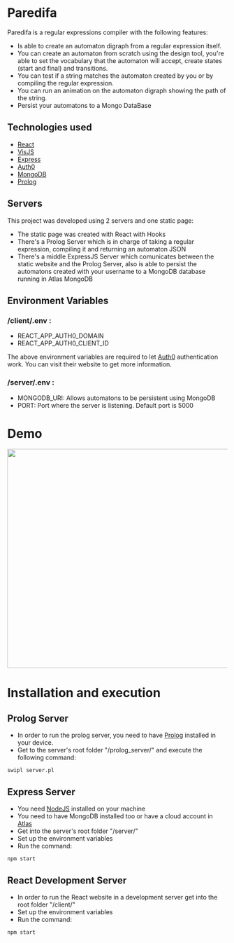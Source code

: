 # Paredifa
Paredifa is a regular expressions compiler with the following features:

 * Is able to create an automaton digraph from a regular expression itself.
 * You can create an automaton from scratch using the design tool,  you're able to set the vocabulary that the automaton will accept, create states (start and final) and transitions.
 * You can test if a string matches the automaton created by you or by compiling the regular expression.
 * You can run an animation on the automaton digraph showing the path of the string.
 * Persist your automatons to a Mongo DataBase


## Technologies used

* [React](https://reactjs.org/)
* [VisJS](https://visjs.github.io/vis-network/examples/)
* [Express](https://expressjs.com/)
* [Auth0](https://auth0.com/)
* [MongoDB](https://www.mongodb.com/)
* [Prolog](https://www.swi-prolog.org/)


## Servers

This project was developed using 2 servers and one static page:

* The static page was created with React with Hooks
* There's a Prolog Server which is in charge of taking a regular expression, compiling it and returning an automaton JSON
* There's a middle ExpressJS Server which comunicates between the static website and the Prolog Server, also is able to persist the automatons created with your username to a MongoDB database running in Atlas MongoDB

## Environment Variables
### /client/.env :
* REACT_APP_AUTH0_DOMAIN
* REACT_APP_AUTH0_CLIENT_ID

The above environment variables are required to let [Auth0](https://auth0.com/) authentication work. You can visit their website to get more information.

### /server/.env : 
* MONGODB_URI: Allows automatons to be persistent using MongoDB
* PORT: Port where the server is listening. Default port is 5000

# Demo
<img src="https://github.com/floresjdfr/Paredifa/blob/main/Paredifa%20demo.gif" width="800" height="500" />


# Installation and execution

## Prolog Server

* In order to run the prolog server, you need to have [Prolog](https://www.swi-prolog.org/) installed in your device.
* Get to the server's root folder "/prolog_server/" and execute the following command:

`swipl server.pl`

## Express Server

* You need [NodeJS](https://nodejs.org/en/) installed on your machine
* You need to have MongoDB installed too or have a cloud account in [Atlas](https://www.mongodb.com/docs/atlas/?_ga=2.194023912.4718275.1659396922-1719441783.1658829494&_gac=1.254660858.1659401764.Cj0KCQjw852XBhC6ARIsAJsFPN1nXwfKuV97cvxpZrhCd3tJ5lxWDOWbe3jI1QcKIWt6qX_WEObuDkMaAoq7EALw_wcB)
* Get into the server's root folder "/server/"
* Set up the environment variables
* Run the command:

`npm start`

## React Development Server

* In order to run the React website in a development server get into the root folder "/client/"
* Set up the environment variables
* Run the command:

`npm start`